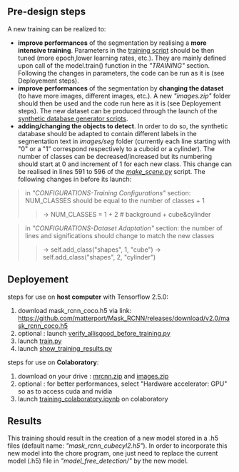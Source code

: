 ## Pre-design steps
A new training can be realized to:
- **improve performances** of the segmentation by realising a **more intensive training**. Parameters in the [training script](https://github.com/LouiseMassager/PandaPush_Depth_Reconstruction/blob/master/ML_training/training_colaboratory.ipynb) should be then tuned  (more epoch,lower learning rates, etc.). They are mainly defined upon call of the model.train() function in the *"TRAINING"* section. Following the changes in parameters, the code can be run as it is (see Deployement steps).
- **improve performances** of the segmentation by **changing the dataset** (to have more images, different images, etc.). A new *"images.zip"* folder should then be used and the code run here as it is (see Deployement steps). The new dataset can be produced through the launch of the [synthetic database generator scripts](https://github.com/LouiseMassager/PandaPush_Depth_Reconstruction/tree/master/synthetic_database_generation).
- **adding/changing the objects to detect**. In order to do so, the synthetic database should be adapted to contain different labels in the segmentation text in *images/seg* folder (currently each line starting with "0" or a "1" correspond respectively to a cuboid or a cylinder). The number of classes can be decreased/increased but its numbering should start at 0 and increment of 1 for each new class. This change can be realised in lines 591 to 596 of the [*make_scene.py*](https://github.com/LouiseMassager/PandaPush_Depth_Reconstruction/blob/master/synthetic_database_generation/make_scene.py) script. The following changes in before its launch:
> in *"CONFIGURATIONS-Training Configurations"* section: NUM_CLASSES should be equal to the number of classes + 1 
>> &#8594; NUM_CLASSES = 1 + 2  # background + cube&cylinder

> in *"CONFIGURATIONS-Dataset Adaptation"* section:  the number of lines and significations should change to match the new classes
>> &#8594; self.add_class("shapes", 1, "cube")
>> &#8594; self.add_class("shapes", 2, "cylinder")

## Deployement
steps for use on **host computer** with Tensorflow 2.5.0:

1. download mask_rcnn_coco.h5 via link: https://github.com/matterport/Mask_RCNN/releases/download/v2.0/mask_rcnn_coco.h5
2. optional : launch [verify_allisgood_before_training.py](https://github.com/LouiseMassager/PandaPush_Depth_Reconstruction/blob/master/ML_training/verify_allisgood_before_training.py)
3. launch [train.py](https://github.com/LouiseMassager/PandaPush_Depth_Reconstruction/blob/master/ML_training/train.py)
4. launch [show_training_results.py](https://github.com/LouiseMassager/PandaPush_Depth_Reconstruction/blob/master/ML_training/show_training_results.py)



steps for use on **Colaboratory**:

1. download on your drive : [mrcnn.zip](https://github.com/LouiseMassager/PandaPush_Depth_Reconstruction/blob/master/ML_training/mrcnn.zip) and [images.zip](https://github.com/LouiseMassager/PandaPush_Depth_Reconstruction/blob/master/ML_training/images.zip)
2. optional : for better performances, select "Hardware accelerator: GPU" so as to access cuda and nvidia
3. launch [training_colaboratory.ipynb](https://github.com/LouiseMassager/PandaPush_Depth_Reconstruction/blob/master/ML_training/training_colaboratory.ipynb) on colaboratory

## Results

This training should result in the creation of a new model stored in a .h5 files (default name: *"mask_rcnn_cubecyl2.h5"*). In order to incorporate this new model into the chore program, one just need to replace the current model (.h5) file in *"model_free_detection/"* by the new model.
